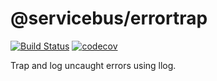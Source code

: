 # @servicebus/errortrap
[![Build Status](https://travis-ci.com/servicebus/errortrap.svg?branch=master)](https://travis-ci.com/servicebus/errortrap)
[![codecov](https://codecov.io/gh/servicebus/errortrap/branch/master/graph/badge.svg)](https://codecov.io/gh/servicebus/errortrap)

Trap and log uncaught errors using llog.
